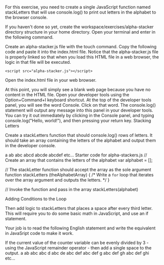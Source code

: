 For this exercise, you need to create a single JavaScript function named stackLetters that will use console.log() to print out letters in the alphabet to the browser console.

If you haven't done so yet, create the workspace/exercises/alpha-stacker directory structure in your home directory. Open your terminal and enter in the following command.

Create an alpha-stacker.js file with the touch command.
Copy the following code and paste it into the index.html file. Notice that the alpha-stacker.js file is properly linked so that when you load this HTML file in a web browser, the logic in that file will be executed.

<!DOCTYPE html>
<html>
<head>
    <title>Alpha Stacker</title>
</head>
<body>

    <script src="alpha-stacker.js"></script>
</body>
</html>
Open the index.html file in your web browser.

At this point, you will simply see a blank web page because you have no content in the HTML file. Open your developer tools using the Option+Command+I keyboard shortcut.
At the top of the developer tools panel, you will see the word Console. Click on that word. The console.log() statement will output any message into this panel in your developer tools. You can try it out immediately by clicking in the Console panel, and typing console.log("Hello, world!"), and then pressing your return key.
Stacking Letters

Create a stackLetters function that should console.log() rows of letters. It should take an array containing the letters of the alphabet and output them in the developer console.

a
ab
abc
abcd
abcde
abcdef
etc...
Starter code for alpha-stackers.js
// Create an array that contains the letters of the alphabet
var alphabet = [];

// The stackLetter function should accept the array as the sole argument
function stackLetters (theAlphabetArray) {
    /*
      Write a `for` loop that iterates over the array argument and
      outputs the letters.
     */
}

// Invoke the function and pass in the array
stackLetters(alphabet)

Adding Conditions to the Loop

Then add logic to stackLetters that places a space after every third letter. This will require you to do some basic math in JavaScript, and use an if statement.

Your job is to read the following English statement and write the equivalent in JavaSript code to make it work.

If the current value of the counter variable can be evenly divided by 3 - using the JavaScript remainder operator - then add a single space to the output.
a
ab
abc
abc d
abc de
abc def
abc def g
abc def gh
abc def ghi
etc...